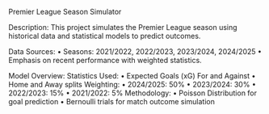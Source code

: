 Premier League Season Simulator

Description:
This project simulates the Premier League season using historical data and statistical models to predict outcomes.

Data Sources:
	• Seasons: 2021/2022, 2022/2023, 2023/2024, 2024/2025
	• Emphasis on recent performance with weighted statistics.
 
Model Overview:
	Statistics Used:
	• Expected Goals (xG) For and Against
	• Home and Away splits
	Weighting:
	• 2024/2025: 50%
	• 2023/2024: 30%
	• 2022/2023: 15%
	• 2021/2022: 5%
	Methodology:
	• Poisson Distribution for goal prediction
	• Bernoulli trials for match outcome simulation
